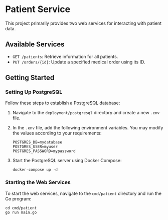 # Patient Service

This project primarily provides two web services for interacting with patient data.

## Available Services

- `GET /patients`: Retrieve information for all patients.
- `PUT /orders/{id}`: Update a specified medical order using its ID.

## Getting Started

### Setting Up PostgreSQL

Follow these steps to establish a PostgreSQL database:

1. Navigate to the `deployment/postgresql` directory and create a new `.env` file.
2. In the `.env` file, add the following environment variables. You may modify the values according to your requirements:

    ```env
    POSTGRES_DB=mydatabase
    POSTGRES_USER=myuser
    POSTGRES_PASSWORD=mypassword
    ```

3. Start the PostgreSQL server using Docker Compose:

    ```shell
    docker-compose up -d
    ```

### Starting the Web Services

To start the web services, navigate to the `cmd/patient` directory and run the Go program:

```shell
cd cmd/patient
go run main.go
